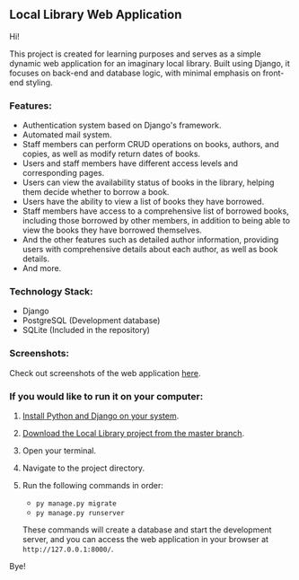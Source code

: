 ## Local Library Web Application
Hi! 

This project is created for learning purposes and serves as a simple dynamic web application for an imaginary local library. Built using Django, it focuses on back-end and database logic, with minimal emphasis on front-end styling.

### Features:
- Authentication system based on Django's framework.
- Automated mail system.
- Staff members can perform CRUD operations on books, authors, and copies, as well as modify return dates of books.
- Users and staff members have different access levels and corresponding pages.
- Users can view the availability status of books in the library, helping them decide whether to borrow a book.
- Users have the ability to view a list of books they have borrowed.
- Staff members have access to a comprehensive list of borrowed books, including those borrowed by other members, in addition to being able to view the books they have borrowed themselves.
- And the other features such as detailed author information, providing users with comprehensive details about each author, as well as book details.
- And more.

### Technology Stack:
- Django
- PostgreSQL (Development database)
- SQLite (Included in the repository)

### Screenshots:
Check out screenshots of the web application [here](https://github.com/deusbalatro/locallibrary/tree/master/screenshots).

### If you would like to run it on your computer:
1. [Install Python and Django on your system](https://docs.djangoproject.com/en/5.0/topics/install/).
2. [Download the Local Library project from the master branch](https://docs.github.com/en/repositories/working-with-files/using-files/downloading-source-code-archives).
3. Open your terminal.
4. Navigate to the project directory.
5. Run the following commands in order:

   - `
   py manage.py migrate
   `
   - `
   py manage.py runserver
   `

   These commands will create a database and start the development server, and you can access the web application in your browser at `http://127.0.0.1:8000/`.


Bye!
